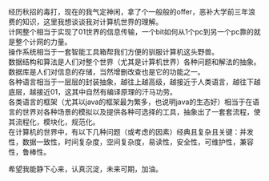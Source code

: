 经历秋招的毒打，现在的我气定神闲，拿了个一般般的offer，恶补大学前三年浪费的知识，这里我想谈谈我对计算机世界的理解。  
计网整个相当于实现了01世界的信息传输，一个bit如何从1个pc到另一个pc靠的就是整个计网的力量。  
操作系统相当于一套智能工具箱帮我们方便的驯服计算机这头野兽。  
数据结构和算法是人们对整个世界（尤其是计算机世界）各种问题和解法的抽象。  
数据库是人们对信息的存储，当然增删改查也是它的功能之一。  
各种语言相当于一层层的封装抽象，越往上越高级，越接近于人类语言，越往下越底层，越接近01，这其中自然有编译原理的汗马功劳。  
各类语言的框架（尤其以java的框架最为繁多，也说明java的生态好）相当于在语言的世界对各种场景的模拟以及提供各种可选择的工具，抽象出了一套套流程，使其流程化，模块化，规范化。  
在计算机的世界中，有以下几种问题（或考虑的因素）经典且复杂且关键：并发性，数据一致性，时间复杂度，空间复杂度，易读性，安全性，可维护性，兼容性，鲁棒性。  


希望我能静下心来，认真沉淀，未来可期，加油。
